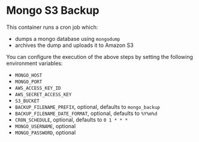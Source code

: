 # Mongo S3 Backup

This container runs a cron job which:

- dumps a mongo database using `mongodump`
- archives the dump and uploads it to Amazon S3

You can configure the execution of the above steps by setting the following
environment variables:

* `MONGO_HOST`
* `MONGO_PORT`
* `AWS_ACCESS_KEY_ID`
* `AWS_SECRET_ACCESS_KEY`
* `S3_BUCKET`
* `BACKUP_FILENAME_PREFIX`, optional, defaults to `mongo_backup`
* `BACKUP_FILENAME_DATE_FORMAT`, optional, defaults to `%Y%m%d`
* `CRON_SCHEDULE`, optional, defaults to `0 1 * * *`
* `MONGO_USERNAME`, optional
* `MONGO_PASSWORD`, optional
